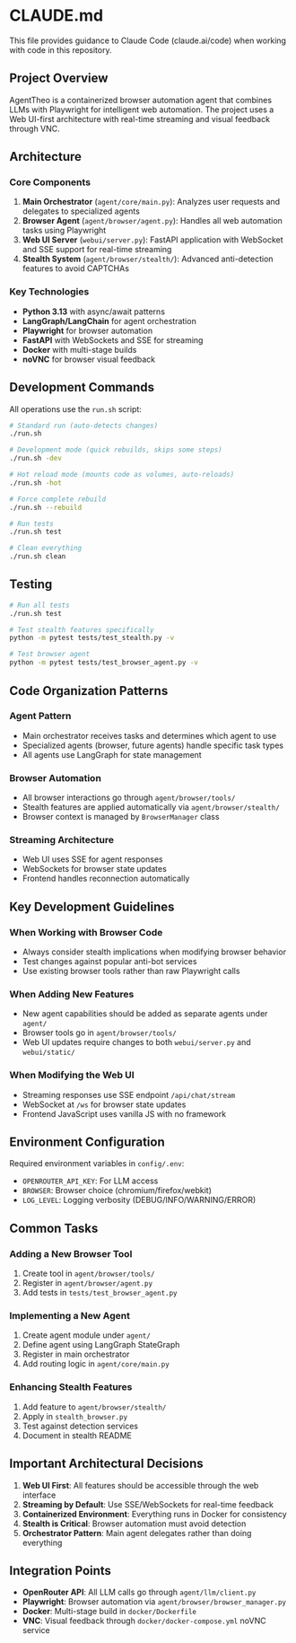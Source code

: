 # CLAUDE.md

This file provides guidance to Claude Code (claude.ai/code) when working with code in this repository.

## Project Overview

AgentTheo is a containerized browser automation agent that combines LLMs with Playwright for intelligent web automation. The project uses a Web UI-first architecture with real-time streaming and visual feedback through VNC.

## Architecture

### Core Components

1. **Main Orchestrator** (`agent/core/main.py`): Analyzes user requests and delegates to specialized agents
2. **Browser Agent** (`agent/browser/agent.py`): Handles all web automation tasks using Playwright
3. **Web UI Server** (`webui/server.py`): FastAPI application with WebSocket and SSE support for real-time streaming
4. **Stealth System** (`agent/browser/stealth/`): Advanced anti-detection features to avoid CAPTCHAs

### Key Technologies

- **Python 3.13** with async/await patterns
- **LangGraph/LangChain** for agent orchestration
- **Playwright** for browser automation
- **FastAPI** with WebSockets and SSE for streaming
- **Docker** with multi-stage builds
- **noVNC** for browser visual feedback

## Development Commands

All operations use the `run.sh` script:

```bash
# Standard run (auto-detects changes)
./run.sh

# Development mode (quick rebuilds, skips some steps)
./run.sh -dev

# Hot reload mode (mounts code as volumes, auto-reloads)
./run.sh -hot

# Force complete rebuild
./run.sh --rebuild

# Run tests
./run.sh test

# Clean everything
./run.sh clean
```

## Testing

```bash
# Run all tests
./run.sh test

# Test stealth features specifically
python -m pytest tests/test_stealth.py -v

# Test browser agent
python -m pytest tests/test_browser_agent.py -v
```

## Code Organization Patterns

### Agent Pattern
- Main orchestrator receives tasks and determines which agent to use
- Specialized agents (browser, future agents) handle specific task types
- All agents use LangGraph for state management

### Browser Automation
- All browser interactions go through `agent/browser/tools/`
- Stealth features are applied automatically via `agent/browser/stealth/`
- Browser context is managed by `BrowserManager` class

### Streaming Architecture
- Web UI uses SSE for agent responses
- WebSockets for browser state updates
- Frontend handles reconnection automatically

## Key Development Guidelines

### When Working with Browser Code
- Always consider stealth implications when modifying browser behavior
- Test changes against popular anti-bot services
- Use existing browser tools rather than raw Playwright calls

### When Adding New Features
- New agent capabilities should be added as separate agents under `agent/`
- Browser tools go in `agent/browser/tools/`
- Web UI updates require changes to both `webui/server.py` and `webui/static/`

### When Modifying the Web UI
- Streaming responses use SSE endpoint `/api/chat/stream`
- WebSocket at `/ws` for browser state updates
- Frontend JavaScript uses vanilla JS with no framework

## Environment Configuration

Required environment variables in `config/.env`:
- `OPENROUTER_API_KEY`: For LLM access
- `BROWSER`: Browser choice (chromium/firefox/webkit)
- `LOG_LEVEL`: Logging verbosity (DEBUG/INFO/WARNING/ERROR)

## Common Tasks

### Adding a New Browser Tool
1. Create tool in `agent/browser/tools/`
2. Register in `agent/browser/agent.py`
3. Add tests in `tests/test_browser_agent.py`

### Implementing a New Agent
1. Create agent module under `agent/`
2. Define agent using LangGraph StateGraph
3. Register in main orchestrator
4. Add routing logic in `agent/core/main.py`

### Enhancing Stealth Features
1. Add feature to `agent/browser/stealth/`
2. Apply in `stealth_browser.py`
3. Test against detection services
4. Document in stealth README

## Important Architectural Decisions

1. **Web UI First**: All features should be accessible through the web interface
2. **Streaming by Default**: Use SSE/WebSockets for real-time feedback
3. **Containerized Environment**: Everything runs in Docker for consistency
4. **Stealth is Critical**: Browser automation must avoid detection
5. **Orchestrator Pattern**: Main agent delegates rather than doing everything

## Integration Points

- **OpenRouter API**: All LLM calls go through `agent/llm/client.py`
- **Playwright**: Browser automation via `agent/browser/browser_manager.py`
- **Docker**: Multi-stage build in `docker/Dockerfile`
- **VNC**: Visual feedback through `docker/docker-compose.yml` noVNC service